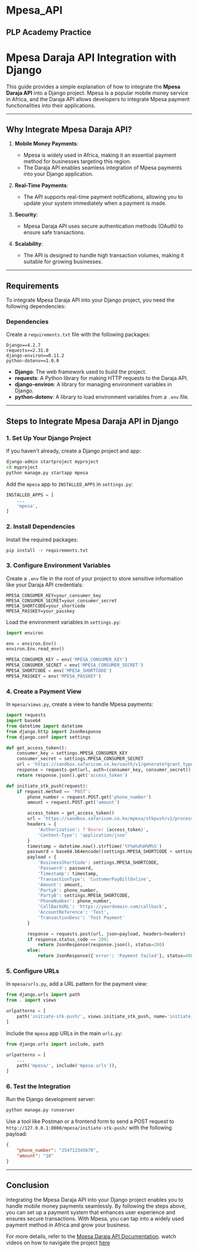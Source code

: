 # Mpesa_API
## **PLP Academy Practice**


# Mpesa Daraja API Integration with Django

This guide provides a simple explanation of how to integrate the **Mpesa Daraja API** into a Django project. Mpesa is a popular mobile money service in Africa, and the Daraja API allows developers to integrate Mpesa payment functionalities into their applications.

---

## **Why Integrate Mpesa Daraja API?**

1. **Mobile Money Payments**:
   - Mpesa is widely used in Africa, making it an essential payment method for businesses targeting this region.
   - The Daraja API enables seamless integration of Mpesa payments into your Django application.

2. **Real-Time Payments**:
   - The API supports real-time payment notifications, allowing you to update your system immediately when a payment is made.

3. **Security**:
   - Mpesa Daraja API uses secure authentication methods (OAuth) to ensure safe transactions.

4. **Scalability**:
   - The API is designed to handle high transaction volumes, making it suitable for growing businesses.

---

## **Requirements**

To integrate Mpesa Daraja API into your Django project, you need the following dependencies:

### **Dependencies**
Create a `requirements.txt` file with the following packages:

```plaintext
Django==4.2.7
requests==2.31.0
django-environ==0.11.2
python-dotenv==1.0.0
```

- **Django**: The web framework used to build the project.
- **requests**: A Python library for making HTTP requests to the Daraja API.
- **django-environ**: A library for managing environment variables in Django.
- **python-dotenv**: A library to load environment variables from a `.env` file.

---

## **Steps to Integrate Mpesa Daraja API in Django**

### **1. Set Up Your Django Project**
If you haven't already, create a Django project and app:

```bash
django-admin startproject myproject
cd myproject
python manage.py startapp mpesa
```

Add the `mpesa` app to `INSTALLED_APPS` in `settings.py`:

```python
INSTALLED_APPS = [
    ...
    'mpesa',
]
```

### **2. Install Dependencies**
Install the required packages:

```bash
pip install -r requirements.txt
```

### **3. Configure Environment Variables**
Create a `.env` file in the root of your project to store sensitive information like your Daraja API credentials:

```plaintext
MPESA_CONSUMER_KEY=your_consumer_key
MPESA_CONSUMER_SECRET=your_consumer_secret
MPESA_SHORTCODE=your_shortcode
MPESA_PASSKEY=your_passkey
```

Load the environment variables in `settings.py`:

```python
import environ

env = environ.Env()
environ.Env.read_env()

MPESA_CONSUMER_KEY = env('MPESA_CONSUMER_KEY')
MPESA_CONSUMER_SECRET = env('MPESA_CONSUMER_SECRET')
MPESA_SHORTCODE = env('MPESA_SHORTCODE')
MPESA_PASSKEY = env('MPESA_PASSKEY')
```

### **4. Create a Payment View**
In `mpesa/views.py`, create a view to handle Mpesa payments:

```python
import requests
import base64
from datetime import datetime
from django.http import JsonResponse
from django.conf import settings

def get_access_token():
    consumer_key = settings.MPESA_CONSUMER_KEY
    consumer_secret = settings.MPESA_CONSUMER_SECRET
    url = 'https://sandbox.safaricom.co.ke/oauth/v1/generate?grant_type=client_credentials'
    response = requests.get(url, auth=(consumer_key, consumer_secret))
    return response.json().get('access_token')

def initiate_stk_push(request):
    if request.method == 'POST':
        phone_number = request.POST.get('phone_number')
        amount = request.POST.get('amount')

        access_token = get_access_token()
        url = 'https://sandbox.safaricom.co.ke/mpesa/stkpush/v1/processrequest'
        headers = {
            'Authorization': f'Bearer {access_token}',
            'Content-Type': 'application/json'
        }
        timestamp = datetime.now().strftime('%Y%m%d%H%M%S')
        password = base64.b64encode((settings.MPESA_SHORTCODE + settings.MPESA_PASSKEY + timestamp).encode()).decode()
        payload = {
            'BusinessShortCode': settings.MPESA_SHORTCODE,
            'Password': password,
            'Timestamp': timestamp,
            'TransactionType': 'CustomerPayBillOnline',
            'Amount': amount,
            'PartyA': phone_number,
            'PartyB': settings.MPESA_SHORTCODE,
            'PhoneNumber': phone_number,
            'CallBackURL': 'https://yourdomain.com/callback',
            'AccountReference': 'Test',
            'TransactionDesc': 'Test Payment'
        }

        response = requests.post(url, json=payload, headers=headers)
        if response.status_code == 200:
            return JsonResponse(response.json(), status=200)
        else:
            return JsonResponse({'error': 'Payment failed'}, status=400)
```

### **5. Configure URLs**
In `mpesa/urls.py`, add a URL pattern for the payment view:

```python
from django.urls import path
from . import views

urlpatterns = [
    path('initiate-stk-push/', views.initiate_stk_push, name='initiate_stk_push'),
]
```

Include the `mpesa` app URLs in the main `urls.py`:

```python
from django.urls import include, path

urlpatterns = [
    ...
    path('mpesa/', include('mpesa.urls')),
]
```

### **6. Test the Integration**
Run the Django development server:

```bash
python manage.py runserver
```

Use a tool like Postman or a frontend form to send a POST request to `http://127.0.0.1:8000/mpesa/initiate-stk-push/` with the following payload:

```json
{
    "phone_number": "254712345678",
    "amount": "10"
}
```

---

## **Conclusion**

Integrating the Mpesa Daraja API into your Django project enables you to handle mobile money payments seamlessly. By following the steps above, you can set up a payment system that enhances user experience and ensures secure transactions. With Mpesa, you can tap into a widely used payment method in Africa and grow your business.

For more details, refer to the [Mpesa Daraja API Documentation](https://developer.safaricom.co.ke/docs).
watch videos on how to navigate the project [here](https://youtu.be/opCjRG90hXs?list=PLL9VrPrscsUYrTlaDpDQp-JQ2tc-HJI2N) 
